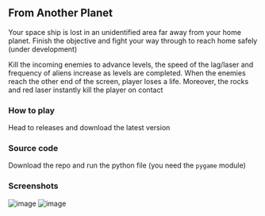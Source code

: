 ## From Another Planet
Your space ship is lost in an unidentified area far away from your home planet. Finish the objective and fight your way through to reach home safely (under development)

Kill the incoming enemies to advance levels, the speed of the lag/laser and frequency of aliens increase as levels are completed. When the enemies reach the other end of the screen, player loses a life. Moreover, the rocks and red laser instantly kill the player on contact

### How to play 
Head to releases and download the latest version 

### Source code 
Download the repo and run the python file (you need the ``pygame`` module)

### Screenshots 
![image](https://user-images.githubusercontent.com/91330011/211586484-cb580249-1dc3-4c79-b3f3-fbedf5afc676.png)
![image](https://user-images.githubusercontent.com/91330011/211586465-996703e3-61b1-4f20-8a16-92a44d362602.png)


